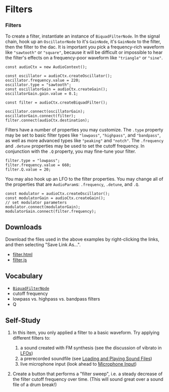 # Filters

### Filters

To create a filter, instantiate an instance of `BiquadFilterNode`.  In the
signal chain, hook up an `OscillatorNode` to it's `GainNode`, it's `GainNode`
to the filter, then the filter to the dac.  It is important you pick a
frequency-rich waveform like `"sawtooth"` or `"square"`, because it will be
difficult or impossible to hear the filter's effects on a frequency-poor
waveform like `"triangle"` or `"sine"`.

	const audioCtx = new AudioContext();

	const oscillator = audioCtx.createOscillator();
	oscillator.frequency.value = 220;
	oscillator.type = "sawtooth";
	const oscillatorGain = audioCtx.createGain();
	oscillatorGain.gain.value = 0.1;

	const filter = audioCtx.createBiquadFilter();

	oscillator.connect(oscillatorGain);
	oscillatorGain.connect(filter);
	filter.connect(audioCtx.destination);


Filters have a number of properties you may customize.  The `.type` property
may be set to basic filter types like `"lowpass"`, `"highpass"`, and
`"bandpass"`, as well as more advanced types like `"peaking"` and `"notch"`.
The `.frequency` and `.detune` properties may be used to set the cutoff
frequency.  In conjunction with the `.Q` property, you may fine-tune your
filter.

	filter.type = "lowpass";
	filter.frequency.value = 660;
	filter.Q.value = 20;

You may also hook up an LFO to the filter properties.  You may change all of
the properties that are `AudioParam`s: `.frequency`, `.detune`, and `.Q`.

	const modulator = audioCtx.createOscillator();
	const modulatorGain = audioCtx.createGain();
	// set modulator parameters
	modulator.connect(modulatorGain);
	modulatorGain.connect(filter.frequency);


## Downloads

Download the files used in the above examples by right-clicking the links, and
then selecting "Save Link As...".

* [filter.html](filter.html)
* [filter.js](filter.js)


## Vocabulary

- [`BiquadFilterNode`](https://developer.mozilla.org/en-US/docs/Web/API/BiquadFilterNode)
- cutoff frequency
- lowpass vs. highpass vs. bandpass filters
- Q


## Self-Study

1. In this item, you only applied a filter to a basic waveform.  Try applying
   different filters to:

	1. a sound created with FM synthesis (see the discussion of vibrato in [LFOs](2.lfos.html))
	2. a prerecorded soundfile (see [Loading and Playing Sound Files](../sample-playback-with-web-audio-api/1.loading-and-playing-sound-files.html))
	3. live microphone input (look ahead to [Microphone Input](TODO))

2. Create a button that performs a "filter sweep", i.e. a steady decrease of
   the filter cutoff frequency over time.  (This will sound great over a sound
   file of a drum break!)
